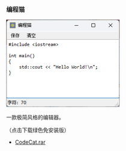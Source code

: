 ### 编程猫

![](./public/tu_1.png)

一款极简风格的编辑器。

（点击下载绿色免安装版）

- <a href="public/CodeCat.rar" download target="_blank">CodeCat.rar</a>
